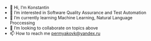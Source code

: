 - 👋 Hi, I’m Konstantin
- 👀 I’m interested in Software Quality Assurance and Test Automation
- 🌱 I’m currently learning Machine Learning, Natural Language Proccessing
- 💞️ I’m looking to collaborate on topics above
- 📫 How to reach me permyakovk@yandex.ru

<!---
kpermyakov/kpermyakov is a ✨ special ✨ repository because its `README.md` (this file) appears on your GitHub profile.
You can click the Preview link to take a look at your changes.
--->
